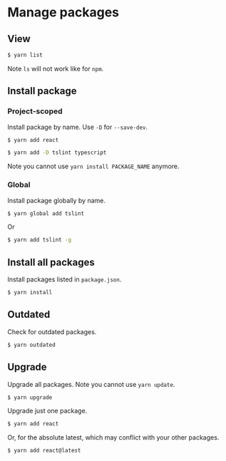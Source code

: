# Manage packages


## View

```sh
$ yarn list
```

Note `ls` will not work like for `npm`.


## Install package

### Project-scoped

Install package by name. Use `-D` for `--save-dev`.

```sh
$ yarn add react

$ yarn add -D tslint typescript
```

Note you cannot use `yarn install PACKAGE_NAME` anymore.

### Global

Install package globally by name.

```sh
$ yarn global add tslint
```

Or

```sh
$ yarn add tslint -g
```


## Install all packages

Install packages listed in `package.json`.

```sh
$ yarn install
```


## Outdated

Check for outdated packages.

```sh
$ yarn outdated
```


## Upgrade

Upgrade all packages. Note you cannot use `yarn update`.

```sh
$ yarn upgrade
```

Upgrade just one package.

```sh
$ yarn add react
```

Or, for the absolute latest, which may conflict with your other packages.

```sh
$ yarn add react@latest
```
